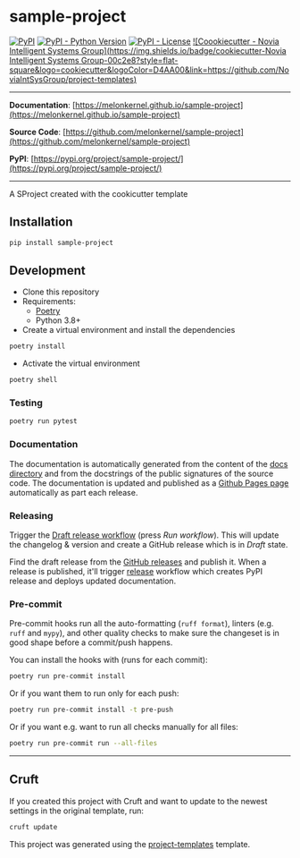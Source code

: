 # sample-project

[![PyPI](https://img.shields.io/pypi/v/sample-project?style=flat-square)](https://pypi.python.org/pypi/sample-project/)
[![PyPI - Python Version](https://img.shields.io/pypi/pyversions/sample-project?style=flat-square)](https://pypi.python.org/pypi/sample-project/)
[![PyPI - License](https://img.shields.io/pypi/l/sample-project?style=flat-square)](https://pypi.python.org/pypi/sample-project/)
[![Coookiecutter - Novia Intelligent Systems Group](https://img.shields.io/badge/cookiecutter-Novia Intelligent Systems Group-00c2e8?style=flat-square&logo=cookiecutter&logoColor=D4AA00&link=https://github.com/NoviaIntSysGroup/project-templates)](https://github.com/NoviaIntSysGroup/project-templates)


---

**Documentation**: [https://melonkernel.github.io/sample-project](https://melonkernel.github.io/sample-project)

**Source Code**: [https://github.com/melonkernel/sample-project](https://github.com/melonkernel/sample-project)

**PyPI**: [https://pypi.org/project/sample-project/](https://pypi.org/project/sample-project/)

---

A SProject created with the cookicutter template

## Installation

```sh
pip install sample-project
```

## Development

* Clone this repository
* Requirements:
  * [Poetry](https://python-poetry.org/)
  * Python 3.8+
* Create a virtual environment and install the dependencies

```sh
poetry install
```

* Activate the virtual environment

```sh
poetry shell
```

### Testing

```sh
poetry run pytest
```

### Documentation

The documentation is automatically generated from the content of the [docs directory](https://github.com/melonkernel/sample-project/tree/main/docs) and from the docstrings
 of the public signatures of the source code. The documentation is updated and published as a [Github Pages page](https://pages.github.com/) automatically as part each release.

### Releasing

Trigger the [Draft release workflow](https://github.com/melonkernel/sample-project/actions/workflows/draft_release.yml)
(press _Run workflow_). This will update the changelog & version and create a GitHub release which is in _Draft_ state.

Find the draft release from the
[GitHub releases](https://github.com/melonkernel/sample-project/releases) and publish it. When
 a release is published, it'll trigger [release](https://github.com/melonkernel/sample-project/blob/main/.github/workflows/release.yml) workflow which creates PyPI
 release and deploys updated documentation.

### Pre-commit

Pre-commit hooks run all the auto-formatting (`ruff format`), linters (e.g. `ruff` and `mypy`), and other quality
 checks to make sure the changeset is in good shape before a commit/push happens.

You can install the hooks with (runs for each commit):

```sh
poetry run pre-commit install
```

Or if you want them to run only for each push:

```sh
poetry run pre-commit install -t pre-push
```

Or if you want e.g. want to run all checks manually for all files:

```sh
poetry run pre-commit run --all-files
```

---

## Cruft
If you created this project with Cruft and want to update to the newest settings in the original template, run:

```sh
cruft update
```


This project was generated using the [project-templates](https://github.com/NoviaIntSysGroup/project-templates) template.
